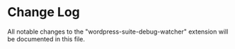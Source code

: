 # Change Log
All notable changes to the "wordpress-suite-debug-watcher" extension will be documented in this file.